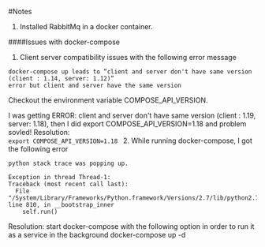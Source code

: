 #Notes

1. Installed RabbitMq in a docker container.

####Issues with docker-compose
1. Client server compatibility issues with the following error message
  ```
  docker-compose up leads to “client and server don't have same version (client : 1.14, server: 1.12)” 
  error but client and server have the same version
  ```
  Checkout the environment variable COMPOSE_API_VERSION.

  I was getting ERROR: client and server don't have same version (client : 1.19, server: 1.18), then I did export 
  COMPOSE_API_VERSION=1.18 and problem sovled!
     Resolution:  
     ```
     export COMPOSE_API_VERSION=1.18 
     ```
2. While running docker-compose, I got the following error
```
python stack trace was popping up.

Exception in thread Thread-1:
Traceback (most recent call last):
  File "/System/Library/Frameworks/Python.framework/Versions/2.7/lib/python2.7/threading.py", line 810, in __bootstrap_inner
    self.run()
```
Resolution: start docker-compose with the following option in order to run it as a service in the background
docker-compose up -d
